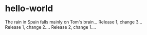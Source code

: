 # hello-world
The rain in Spain falls mainly on Tom's brain...
Release 1, change 3...
Release 1, change 2....
Release 2, change 1....
